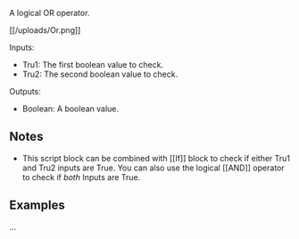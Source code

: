 A logical OR operator.

[[/uploads/Or.png]]

Inputs:

* Tru1: The first boolean value to check.
* Tru2: The second boolean value to check.

Outputs:

* Boolean: A boolean value.

## Notes
* This script block can be combined with [[If]] block to check if either Tru1 and Tru2 inputs are True. You can also use the logical [[AND]] operator to check if *both* Inputs are True.

## Examples
...

